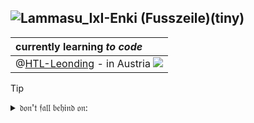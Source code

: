 <!-- https://github.com/IxI-Enki/IxI-Enki/README.md    ==    Profile Page                  -->
![Lammasu_IxI-Enki  (Fusszeile)(tiny)](https://github.com/IxI-Enki/IxI-Enki/assets/138018029/79366ea5-3646-4456-8ef6-f62aea829246)
---
   | currently learning ***to code***                                                        | 
   | :-------------------------------------------------------------------------------------- |   
   | @[HTL-Leonding](www.htl-leonding.at) - in Austria ![](https://flagcdn.com/16x12/at.png) | 
 
> [!TIP]
> <details>  
>   <summary>𝔡𝔬𝔫'𝔱 𝔣𝔞𝔩𝔩 𝔟𝔢𝔥𝔦𝔫𝔡 𝔬𝔫:</summary>  
>   ⋯⋯⋯⋯⋯⋯⋯⋯⋯⋯⋯⋯⋯⋯⋯⋯⋯⋯⋯⋯⋯⋯  
>   <!--  Links to the different coding language's and plattforms - shortcuts.  -->  
>   
> ⚙ Shell (zsh/bash)  [ᴇᴍᴘᴛʏLɪɴᴋ]()  
> ⚙ Batchfiles   [ᴇᴍᴘᴛʏLɪɴᴋ]()  
>   
> ⚙ C  [ᴇᴍᴘᴛʏLɪɴᴋ]()  
> ⚙ C++  [ᴇᴍᴘᴛʏLɪɴᴋ]()  
> ⚙ C# - [ᵇᵒᵒᵏᵐᵃʳᵏˢ](https://github.com/IxI-Enki/IxI-Enki/blob/main/C%23-library.md#c-code-beispiele)  
>   
> ⚙ html  [ᴇᴍᴘᴛʏLɪɴᴋ]()  
> ⚙ CSS  [ᴇᴍᴘᴛʏLɪɴᴋ]()  
>   
> ⚙ SQL  [ᴇᴍᴘᴛʏLɪɴᴋ]()  
>
> ⚙ Markup  [ᴇᴍᴘᴛʏLɪɴᴋ]()  
>   ⋯⋯⋯⋯⋯⋯⋯⋯⋯⋯⋯⋯⋯⋯⋯⋯⋯⋯⋯⋯⋯⋯  
> ⚙ GitHub - [ᵇᵒᵒᵏᵐᵃʳᵏˢ](https://github.com/IxI-Enki/IxI-Enki/blob/main/GitHub-library.md)
>   
>   ⋯⋯⋯⋯⋯⋯⋯⋯⋯⋯⋯⋯⋯⋯⋯⋯⋯⋯⋯⋯⋯⋯  
> ⚙   
>   <!--  add further new expiriences here  -->  
> </details>  
